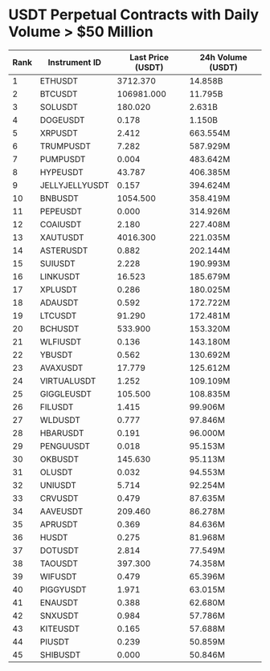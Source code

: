 # USDT Perpetual Contracts with Daily Volume > $50 Million

| Rank | Instrument ID | Last Price (USDT) | 24h Volume (USDT) |
|------|---------------|-------------------|-------------------|
| 1 | ETHUSDT | 3712.370 | 14.858B |
| 2 | BTCUSDT | 106981.000 | 11.795B |
| 3 | SOLUSDT | 180.020 | 2.631B |
| 4 | DOGEUSDT | 0.178 | 1.150B |
| 5 | XRPUSDT | 2.412 | 663.554M |
| 6 | TRUMPUSDT | 7.282 | 587.929M |
| 7 | PUMPUSDT | 0.004 | 483.642M |
| 8 | HYPEUSDT | 43.787 | 406.385M |
| 9 | JELLYJELLYUSDT | 0.157 | 394.624M |
| 10 | BNBUSDT | 1054.500 | 358.419M |
| 11 | PEPEUSDT | 0.000 | 314.926M |
| 12 | COAIUSDT | 2.180 | 227.408M |
| 13 | XAUTUSDT | 4016.300 | 221.035M |
| 14 | ASTERUSDT | 0.882 | 202.144M |
| 15 | SUIUSDT | 2.228 | 190.993M |
| 16 | LINKUSDT | 16.523 | 185.679M |
| 17 | XPLUSDT | 0.286 | 180.025M |
| 18 | ADAUSDT | 0.592 | 172.722M |
| 19 | LTCUSDT | 91.290 | 172.481M |
| 20 | BCHUSDT | 533.900 | 153.320M |
| 21 | WLFIUSDT | 0.136 | 143.180M |
| 22 | YBUSDT | 0.562 | 130.692M |
| 23 | AVAXUSDT | 17.779 | 125.612M |
| 24 | VIRTUALUSDT | 1.252 | 109.109M |
| 25 | GIGGLEUSDT | 105.500 | 108.835M |
| 26 | FILUSDT | 1.415 | 99.906M |
| 27 | WLDUSDT | 0.777 | 97.846M |
| 28 | HBARUSDT | 0.191 | 96.000M |
| 29 | PENGUUSDT | 0.018 | 95.153M |
| 30 | OKBUSDT | 145.630 | 95.113M |
| 31 | OLUSDT | 0.032 | 94.553M |
| 32 | UNIUSDT | 5.714 | 92.254M |
| 33 | CRVUSDT | 0.479 | 87.635M |
| 34 | AAVEUSDT | 209.460 | 86.278M |
| 35 | APRUSDT | 0.369 | 84.636M |
| 36 | HUSDT | 0.275 | 81.968M |
| 37 | DOTUSDT | 2.814 | 77.549M |
| 38 | TAOUSDT | 397.300 | 74.358M |
| 39 | WIFUSDT | 0.479 | 65.396M |
| 40 | PIGGYUSDT | 1.971 | 63.015M |
| 41 | ENAUSDT | 0.388 | 62.680M |
| 42 | SNXUSDT | 0.984 | 57.786M |
| 43 | KITEUSDT | 0.165 | 57.688M |
| 44 | PIUSDT | 0.239 | 50.859M |
| 45 | SHIBUSDT | 0.000 | 50.846M |
